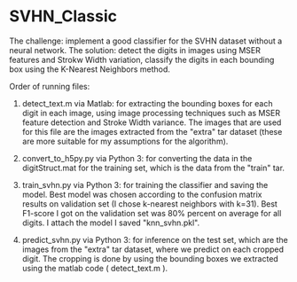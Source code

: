 # SVHN_Classic

The challenge: implement a good classifier for the SVHN dataset without a neural network.
The solution: detect the digits in images using MSER features and Strokw Width variation,
		  classify the digits in each bounding box using the K-Nearest Neighbors method.


Order of running files:
1) detect_text.m via Matlab: for extracting the bounding boxes for each digit in each image,
                             using image processing techniques such as MSER feature detection and
			     Stroke Width variance. The images that are used for this file are the images
			     extracted from the "extra" tar dataset (these are more suitable for my assumptions
			     for the algorithm).


2) convert_to_h5py.py via Python 3: for converting the data in the digitStruct.mat for the training set,
				    which is the data from the "train" tar.


3) train_svhn.py via Python 3: for training the classifier and saving the model. Best model was chosen according
				to the confusion matrix results on validation set 
				(I chose k-nearest neighbors with k=31). Best F1-score I got on the validation set
				was 80% percent on average for all digits. I attach the model I saved "knn_svhn.pkl".


4) predict_svhn.py via Python 3: for inference on the test set, which are the images from the "extra" tar dataset,
				 where we predict on each cropped digit. The cropping is done by using the bounding
				 boxes we extracted using the matlab code ( detect_text.m ).
